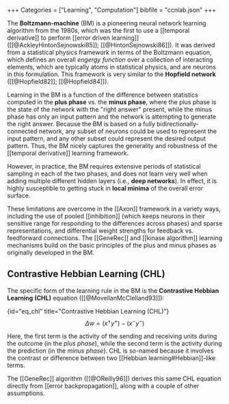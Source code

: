 +++
Categories = ["Learning", "Computation"]
bibfile = "ccnlab.json"
+++

The **Boltzmann-machine** (BM) is a pioneering neural network learning algorithm from the 1980s, which was the first to use a [[temporal derivative]] to perform [[error driven learning]] ([[@AckleyHintonSejnowski85]]; [[@HintonSejnowski86]]). It was derived from a statistical physics framework in terms of the Boltzmann equation, which defines an overall _engergy function_ over a collection of interacting elements, which are typically atoms in statistical physics, and are neurons in this formulation. This framework is very similar to the **Hopfield network** ([[@Hopfield82]]; [[@Hopfield84]]).

Learning in the BM is a function of the difference between statistics computed in the **plus phase** vs. the **minus phase**, where the plus phase is the state of the network with the "right answer" present, while the minus phase has only an input pattern and the network is attempting to generate the right answer. Because the BM is based on a fully bidirectionally-connected network, any subset of neurons could be used to represent the input pattern, and any other subset could represent the desired output pattern. Thus, the BM nicely captures the generality and robustness of the [[temporal derivative]] learning framework.

However, in practice, the BM requires extensive periods of statistical sampling in each of the two phases, and does not learn very well when adding multiple different hidden layers (i.e., **deep networks**). In effect, it is highly susceptible to getting stuck in **local minima** of the overall error surface.

These limitations are overcome in the [[Axon]] framework in a variety ways, including the use of pooled [[inhibition]] (which keeps neurons in their sensitive range for responding to the differences across phases) and sparse representations, and differential weight strengths for feedback vs. feedforward connections. The [[GeneRec]] and [[kinase algorithm]] learning mechanisms build on the basic principles of the plus and minus phases as originally developed in the BM.

## Contrastive Hebbian Learning (CHL)

The specific form of the learning rule in the BM is the **Contrastive Hebbian Learning (CHL)** equation ([[@MovellanMcClelland93]]):

{id="eq_chl" title="Contrastive Hebbian Learning (CHL)"}
$$
\Delta w = \left(x^+ y^+\right) - \left(x^- y^-\right)
$$

Here, the first term is the activity of the sending and receiving units during the outcome (in the _plus phase_), while the second term is the activity during the prediction (in the _minus phase_). CHL is so-named because it involves the contrast or difference between two [[Hebbian learning#Hebbian]]-like terms.

The [[GeneRec]] algorithm ([[@OReilly96]]) derives this same CHL equation directly from [[error backpropagation]], along with a couple of other assumptions.


